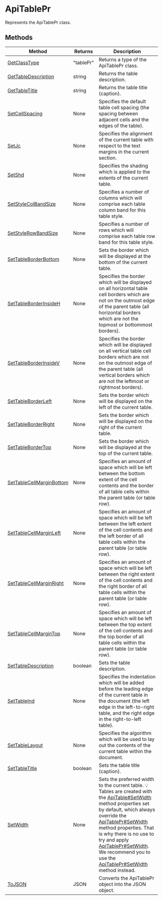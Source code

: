 # ApiTablePr

Represents the ApiTablePr class.


## Methods

| Method | Returns | Description |
| ------ | ------- | ----------- |
| [GetClassType](./Methods/GetClassType.md) | "tablePr" | Returns a type of the ApiTablePr class. |
| [GetTableDescription](./Methods/GetTableDescription.md) | string | Returns the table description. |
| [GetTableTitle](./Methods/GetTableTitle.md) | string | Returns the table title (caption). |
| [SetCellSpacing](./Methods/SetCellSpacing.md) | None | Specifies the default table cell spacing (the spacing between adjacent cells and the edges of the table). |
| [SetJc](./Methods/SetJc.md) | None | Specifies the alignment of the current table with respect to the text margins in the current section. |
| [SetShd](./Methods/SetShd.md) | None | Specifies the shading which is applied to the extents of the current table. |
| [SetStyleColBandSize](./Methods/SetStyleColBandSize.md) | None | Specifies a number of columns which will comprise each table column band for this table style. |
| [SetStyleRowBandSize](./Methods/SetStyleRowBandSize.md) | None | Specifies a number of rows which will comprise each table row band for this table style. |
| [SetTableBorderBottom](./Methods/SetTableBorderBottom.md) | None | Sets the border which will be displayed at the bottom of the current table. |
| [SetTableBorderInsideH](./Methods/SetTableBorderInsideH.md) | None | Specifies the border which will be displayed on all horizontal table cell borders which are not on the outmost edge of the parent table (all horizontal borders which are not the topmost or bottommost borders). |
| [SetTableBorderInsideV](./Methods/SetTableBorderInsideV.md) | None | Specifies the border which will be displayed on all vertical table cell borders which are not on the outmost edge of the parent table (all vertical borders which are not the leftmost or rightmost borders). |
| [SetTableBorderLeft](./Methods/SetTableBorderLeft.md) | None | Sets the border which will be displayed on the left of the current table. |
| [SetTableBorderRight](./Methods/SetTableBorderRight.md) | None | Sets the border which will be displayed on the right of the current table. |
| [SetTableBorderTop](./Methods/SetTableBorderTop.md) | None | Sets the border which will be displayed at the top of the current table. |
| [SetTableCellMarginBottom](./Methods/SetTableCellMarginBottom.md) | None | Specifies an amount of space which will be left between the bottom extent of the cell contents and the border of all table cells within the parent table (or table row). |
| [SetTableCellMarginLeft](./Methods/SetTableCellMarginLeft.md) | None | Specifies an amount of space which will be left between the left extent of the cell contents and the left border of all table cells within the parent table (or table row). |
| [SetTableCellMarginRight](./Methods/SetTableCellMarginRight.md) | None | Specifies an amount of space which will be left between the right extent of the cell contents and the right border of all table cells within the parent table (or table row). |
| [SetTableCellMarginTop](./Methods/SetTableCellMarginTop.md) | None | Specifies an amount of space which will be left between the top extent of the cell contents and the top border of all table cells within the parent table (or table row). |
| [SetTableDescription](./Methods/SetTableDescription.md) | boolean | Sets the table description. |
| [SetTableInd](./Methods/SetTableInd.md) | None | Specifies the indentation which will be added before the leading edge of the current table in the document (the left edge in the left-to-right table, and the right edge in the right-to-left table). |
| [SetTableLayout](./Methods/SetTableLayout.md) | None | Specifies the algorithm which will be used to lay out the contents of the current table within the document. |
| [SetTableTitle](./Methods/SetTableTitle.md) | boolean | Sets the table title (caption). |
| [SetWidth](./Methods/SetWidth.md) | None | Sets the preferred width to the current table. 💡 Tables are created with the [ApiTable#SetWidth](../ApiTable/Methods/SetWidth.md) method properties set by default, which always override the [ApiTablePr#SetWidth](../ApiTablePr/Methods/SetWidth.md) method properties. That is why there is no use to try and apply [ApiTablePr#SetWidth](../ApiTablePr/Methods/SetWidth.md). We recommend you to use the  [ApiTablePr#SetWidth](../ApiTablePr/Methods/SetWidth.md) method instead. |
| [ToJSON](./Methods/ToJSON.md) | JSON | Converts the ApiTablePr object into the JSON object. |
